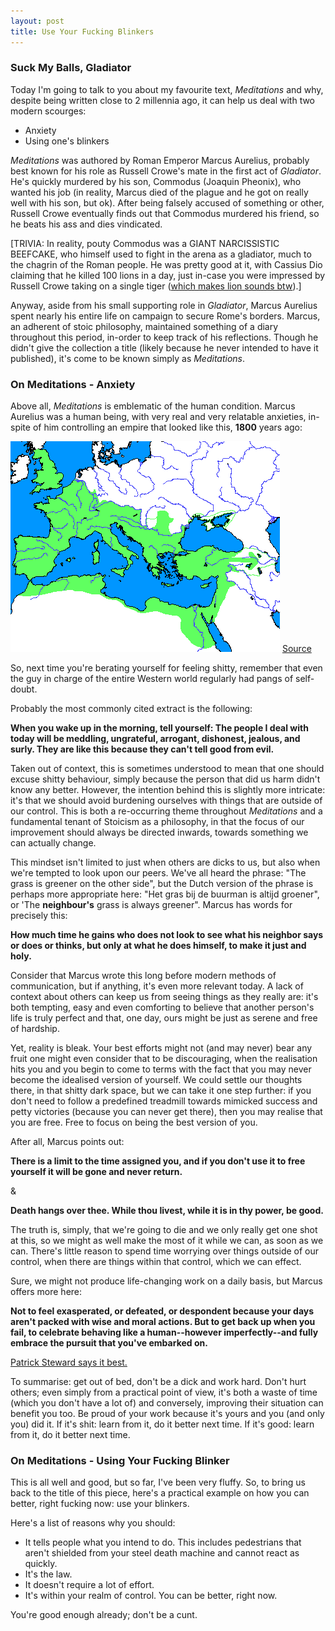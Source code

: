 ```yaml
---
layout: post
title: Use Your Fucking Blinkers
---
```


### Suck My Balls, Gladiator

Today I'm going to talk to you about my favourite text, *Meditations* and why, despite being written close to 2 millennia ago, it can help us deal with two modern scourges:

- Anxiety
- Using one's blinkers

*Meditations* was authored by Roman Emperor Marcus Aurelius, probably best known for his role as Russell Crowe's mate in the first act of *Gladiator*. He's quickly murdered by his son, Commodus (Joaquin Pheonix), who wanted his job (in reality, Marcus died of the plague and he got on really well with his son, but ok). After being falsely accused of something or other, Russell Crowe eventually finds out that Commodus murdered his friend, so he beats his ass and dies vindicated.

[TRIVIA: In reality, pouty Commodus was a GIANT NARCISSISTIC BEEFCAKE, who himself used to fight in the arena as a gladiator, much to the chagrin of the Roman people. He was pretty good at it, with Cassius Dio claiming that he killed 100 lions in a day, just in-case you were impressed by Russell Crowe taking on a single tiger ([which makes lion sounds btw](https://www.youtube.com/watch?v=fAf1w_ruXeY)).]

Anyway, aside from his small supporting role in *Gladiator*, Marcus Aurelius spent nearly his entire life on campaign to secure Rome's borders. Marcus, an adherent of stoic philosophy, maintained something of a diary throughout this period, in-order to keep track of his reflections. Though he didn't give the collection a title (likely because he never intended to have it published), it's come to be known simply as *Meditations*.

### On Meditations - Anxiety

Above all, *Meditations* is emblematic of the human condition. Marcus Aurelius was a human being, with very real and very relatable anxieties, in-spite of him controlling an empire that looked like this, **1800** years ago:

![map](\images\UserDaanschrMarcus_Aurelius1.png)
[Source](https://wikivisually.com/wiki/User:Daanschr/_Historical_maps/_Marcus_Aurelius)

So, next time you're berating yourself for feeling shitty, remember that even the guy in charge of the entire Western world regularly had pangs of self-doubt.

Probably the most commonly cited extract is the following:

**When you wake up in the morning, tell yourself: The people I deal with today will be meddling, ungrateful, arrogant, dishonest, jealous, and surly. They are like this because they can't tell good from evil.**

Taken out of context, this is sometimes understood to mean that one should excuse shitty behaviour, simply because the person that did us harm didn't know any better. However, the intention behind this is slightly more intricate: it's that we should avoid burdening ourselves with things that are outside of our control. This is both a re-occurring theme throughout *Meditations* and a fundamental tenant of Stoicism as a philosophy, in that the focus of our improvement should always be directed inwards, towards something we can actually change.

This mindset isn't limited to just when others are dicks to us, but also when we're tempted to look upon our peers. We've all heard the phrase: "The grass is greener on the other side", but the Dutch version of the phrase is perhaps more appropriate here: "Het gras bij de buurman is altijd groener", or 'The **neighbour's** grass is always greener". Marcus has words for precisely this:

**How much time he gains who does not look to see what his neighbor says or does or thinks, but only at what he does himself, to make it just and holy.**

Consider that Marcus wrote this long before modern methods of communication, but if anything, it's even more relevant today. A lack of context about others can keep us from seeing things as they really are: it's both tempting, easy and even comforting to believe that another person's life is truly perfect and that, one day, ours might be just as serene and free of hardship.

Yet, reality is bleak. Your best efforts might not (and may never) bear any fruit one might even consider that to be discouraging, when the realisation hits you and you begin to come to terms with the fact that you may never become the idealised version of yourself. We could settle our thoughts there, in that shitty dark space, but we can take it one step further: if you don't need to follow a predefined treadmill towards mimicked success and petty victories (because you can never get there), then you may realise that you are free. Free to focus on being the best version of you.

After all, Marcus points out:

**There is a limit to the time assigned you, and if you don't use it to free yourself it will be gone and never return.**

&

**Death hangs over thee. While thou livest, while it is in thy power, be good.**

The truth is, simply, that we're going to die and we only really get one shot at this, so we might as well make the most of it while we can, as soon as we can. There's little reason to spend time worrying over things outside of our control, when there are things within that control, which we can effect.

Sure, we might not produce life-changing work on a daily basis, but Marcus offers more here:

**Not to feel exasperated, or defeated, or despondent because your days aren't packed with wise and moral actions. But to get back up when you fail, to celebrate behaving like a human--however imperfectly--and fully embrace the pursuit that you've embarked on.**

[Patrick Steward says it best.](https://www.youtube.com/watch?v=t4A-Ml8YHyM)

To summarise: get out of bed, don't be a dick and work hard. Don't hurt others; even simply from a practical point of view, it's both a waste of time (which you don't have a lot of) and conversely, improving their situation can benefit you too. Be proud of your work because it's yours and you (and only you) did it. If it's shit: learn from it, do it better next time. If it's good: learn from it, do it better next time.

### On Meditations - Using Your Fucking Blinker

This is all well and good, but so far, I've been very fluffy. So, to bring us back to the title of this piece, here's a practical example on how you can better, right fucking now: use your blinkers.

Here's a list of reasons why you should:

- It tells people what you intend to do. This includes pedestrians that aren't shielded from your steel death machine and cannot react as quickly.
- It's the law.
- It doesn't require a lot of effort.
- It's within your realm of control. You can be better, right now.

You're good enough already; don't be a cunt.